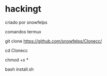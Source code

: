 # hackingt

criado por snowfelps 


comandos termux

git clone https://github.com/snowfelps/Clonecc/

cd Clonecc

chmod +x *


bash install.sh

